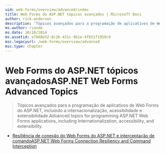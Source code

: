 ```yaml
---
uid: web-forms/overview/advanced/index
title: Web Forms do ASP.NET tópicos avançados | Microsoft Docs
author: rick-anderson
description: 'Tópicos avançados para a programação de aplicativos de Web Forms do ASP.NET, incluindo a internacionalização, acessibilidade e extensibilidade.'
ms.author: riande
ms.date: 10/18/2014
ms.assetid: e7b68e52-8c2b-431c-9b1e-4fb51f1950c9
msc.legacyurl: /web-forms/overview/advanced
msc.type: chapter
---
```

<a name="aspnet-web-forms-advanced-topics"></a><span data-ttu-id="5ca32-103">Web Forms do ASP.NET tópicos avançados</span><span class="sxs-lookup"><span data-stu-id="5ca32-103">ASP.NET Web Forms Advanced Topics</span></span>
====================
> <span data-ttu-id="5ca32-104">Tópicos avançados para a programação de aplicativos de Web Forms do ASP.NET, incluindo a internacionalização, acessibilidade e extensibilidade.</span><span class="sxs-lookup"><span data-stu-id="5ca32-104">Advanced topics for programming ASP.NET Web Forms applications, including Internationalization, accessibility, and extensibility.</span></span>


- [<span data-ttu-id="5ca32-105">Resiliência de conexão do Web Forms do ASP.NET e interceptação de comando</span><span class="sxs-lookup"><span data-stu-id="5ca32-105">ASP.NET Web Forms Connection Resiliency and Command Interception</span></span>](aspnet-web-forms-connection-resiliency-and-command-interception.md)
